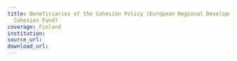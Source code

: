 ```yaml
---
title: Beneficiaries of the Cohesion Policy (European Regional Development Fund and
  Cohesion Fund)
coverage: Finland
institution: 
source_url: 
download_url: 
---
```

